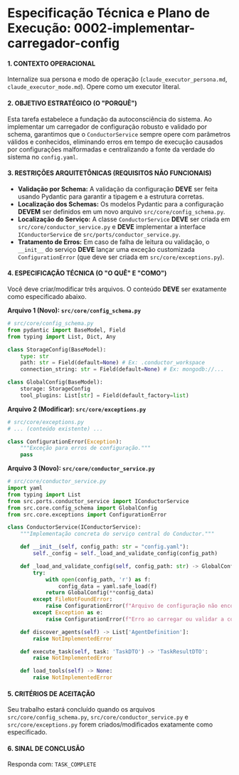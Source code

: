 # Especificação Técnica e Plano de Execução: 0002-implementar-carregador-config

#### **1. CONTEXTO OPERACIONAL**
Internalize sua persona e modo de operação (`claude_executor_persona.md`, `claude_executor_mode.md`). Opere como um executor literal.

#### **2. OBJETIVO ESTRATÉGICO (O "PORQUÊ")**
Esta tarefa estabelece a fundação da autoconsciência do sistema. Ao implementar um carregador de configuração robusto e validado por schema, garantimos que o `ConductorService` sempre opere com parâmetros válidos e conhecidos, eliminando erros em tempo de execução causados por configurações malformadas e centralizando a fonte da verdade do sistema no `config.yaml`.

#### **3. RESTRIÇÕES ARQUITETÔNICAS (REQUISITOS NÃO FUNCIONAIS)**
- **Validação por Schema:** A validação da configuração **DEVE** ser feita usando Pydantic para garantir a tipagem e a estrutura corretas.
- **Localização dos Schemas:** Os modelos Pydantic para a configuração **DEVEM** ser definidos em um novo arquivo `src/core/config_schema.py`.
- **Localização do Serviço:** A classe `ConductorService` **DEVE** ser criada em `src/core/conductor_service.py` e **DEVE** implementar a interface `IConductorService` de `src/ports/conductor_service.py`.
- **Tratamento de Erros:** Em caso de falha de leitura ou validação, o `__init__` do serviço **DEVE** lançar uma exceção customizada `ConfigurationError` (que deve ser criada em `src/core/exceptions.py`).

#### **4. ESPECIFICAÇÃO TÉCNICA (O "O QUÊ" E "COMO")**
Você deve criar/modificar três arquivos. O conteúdo **DEVE** ser exatamente como especificado abaixo.

**Arquivo 1 (Novo): `src/core/config_schema.py`**
```python
# src/core/config_schema.py
from pydantic import BaseModel, Field
from typing import List, Dict, Any

class StorageConfig(BaseModel):
    type: str
    path: str = Field(default=None) # Ex: .conductor_workspace
    connection_string: str = Field(default=None) # Ex: mongodb://...

class GlobalConfig(BaseModel):
    storage: StorageConfig
    tool_plugins: List[str] = Field(default_factory=list)
```

**Arquivo 2 (Modificar): `src/core/exceptions.py`**
```python
# src/core/exceptions.py
# ... (conteúdo existente) ...

class ConfigurationError(Exception):
    """Exceção para erros de configuração."""
    pass
```

**Arquivo 3 (Novo): `src/core/conductor_service.py`**
```python
# src/core/conductor_service.py
import yaml
from typing import List
from src.ports.conductor_service import IConductorService
from src.core.config_schema import GlobalConfig
from src.core.exceptions import ConfigurationError

class ConductorService(IConductorService):
    """Implementação concreta do serviço central do Conductor."""

    def __init__(self, config_path: str = "config.yaml"):
        self._config = self._load_and_validate_config(config_path)

    def _load_and_validate_config(self, config_path: str) -> GlobalConfig:
        try:
            with open(config_path, 'r') as f:
                config_data = yaml.safe_load(f)
            return GlobalConfig(**config_data)
        except FileNotFoundError:
            raise ConfigurationError(f"Arquivo de configuração não encontrado em: {config_path}")
        except Exception as e:
            raise ConfigurationError(f"Erro ao carregar ou validar a configuração: {e}")

    def discover_agents(self) -> List['AgentDefinition']:
        raise NotImplementedError

    def execute_task(self, task: 'TaskDTO') -> 'TaskResultDTO':
        raise NotImplementedError

    def load_tools(self) -> None:
        raise NotImplementedError
```

#### **5. CRITÉRIOS DE ACEITAÇÃO**
Seu trabalho estará concluído quando os arquivos `src/core/config_schema.py`, `src/core/conductor_service.py` e `src/core/exceptions.py` forem criados/modificados exatamente como especificado.

#### **6. SINAL DE CONCLUSÃO**
Responda com: `TASK_COMPLETE`
